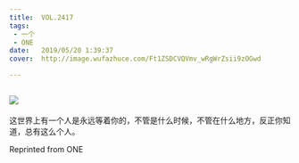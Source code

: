```yaml
---
title:	VOL.2417
tags:
 - 一个
 - ONE
date:	2019/05/20 1:39:37
cover:	http://image.wufazhuce.com/Ft1ZSDCVQVmv_wRgWrZsii9zOGwd

---
```

![](http://image.wufazhuce.com/Ft1ZSDCVQVmv_wRgWrZsii9zOGwd)
---

这世界上有一个人是永远等着你的，不管是什么时候，不管在什么地方，反正你知道，总有这么个人。
 
Reprinted from ONE
